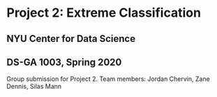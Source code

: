 # Project 2: Extreme Classification

## NYU Center for Data Science

## DS-GA 1003, Spring 2020

Group submission for Project 2. Team members: Jordan Chervin, Zane Dennis, Silas Mann
